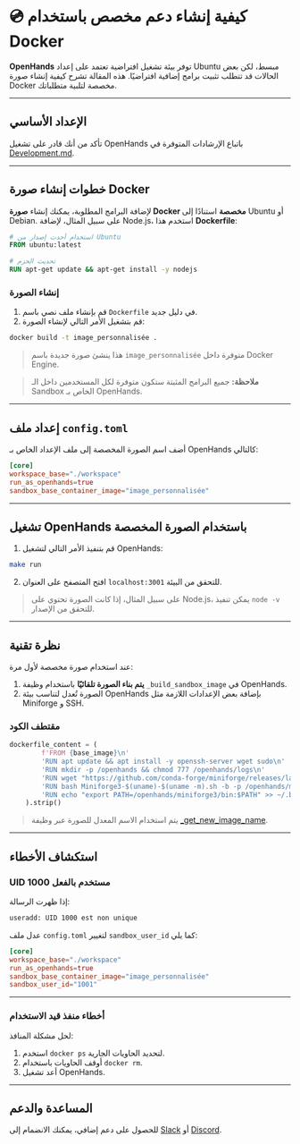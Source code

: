 

# 💿 كيفية إنشاء دعم مخصص باستخدام Docker

**OpenHands** توفر بيئة تشغيل افتراضية تعتمد على إعداد Ubuntu مبسط، لكن بعض الحالات قد تتطلب تثبيت برامج إضافية افتراضيًا. هذه المقالة تشرح كيفية إنشاء صورة Docker مخصصة لتلبية متطلباتك.

---

## الإعداد الأساسي

تأكد من أنك قادر على تشغيل OpenHands باتباع الإرشادات المتوفرة في [Development.md](https://github.com/All-Hands-AI/OpenHands/blob/main/Development.md).

---

## خطوات إنشاء صورة Docker

لإضافة البرامج المطلوبة، يمكنك إنشاء **صورة Docker مخصصة** استنادًا إلى Ubuntu أو Debian. على سبيل المثال، لإضافة Node.js، استخدم هذا **Dockerfile**:

```dockerfile
# استخدام أحدث إصدار من Ubuntu
FROM ubuntu:latest

# تحديث الحزم
RUN apt-get update && apt-get install -y nodejs
```

### إنشاء الصورة

1. قم بإنشاء ملف نصي باسم `Dockerfile` في دليل جديد.
2. قم بتشغيل الأمر التالي لإنشاء الصورة:

```bash
docker build -t image_personnalisée .
```

> هذا ينشئ صورة جديدة باسم `image_personnalisée` متوفرة داخل Docker Engine.

> **ملاحظة:** جميع البرامج المثبتة ستكون متوفرة لكل المستخدمين داخل الـ Sandbox الخاص بـ OpenHands.

---

## إعداد ملف `config.toml`

أضف اسم الصورة المخصصة إلى ملف الإعداد الخاص بـ OpenHands كالتالي:

```toml
[core]
workspace_base="./workspace"
run_as_openhands=true
sandbox_base_container_image="image_personnalisée"
```

---

## تشغيل OpenHands باستخدام الصورة المخصصة

1. قم بتنفيذ الأمر التالي لتشغيل OpenHands:

```bash
make run
```

2. افتح المتصفح على العنوان `localhost:3001` للتحقق من البيئة.

> على سبيل المثال، إذا كانت الصورة تحتوي على Node.js، يمكن تنفيذ `node -v` للتحقق من الإصدار.

---

## نظرة تقنية

عند استخدام صورة مخصصة لأول مرة:  
1. **يتم بناء الصورة تلقائيًا** باستخدام وظيفة `_build_sandbox_image` في OpenHands.  
2. الصورة تُعدل لتناسب بيئة OpenHands بإضافة بعض الإعدادات اللازمة مثل Miniforge و SSH.  

### مقتطف الكود

```python
dockerfile_content = (
        f'FROM {base_image}\n'
        'RUN apt update && apt install -y openssh-server wget sudo\n'
        'RUN mkdir -p /openhands && chmod 777 /openhands/logs\n'
        'RUN wget "https://github.com/conda-forge/miniforge/releases/latest/download/Miniforge3-$(uname)-$(uname -m).sh"\n'
        'RUN bash Miniforge3-$(uname)-$(uname -m).sh -b -p /openhands/miniforge3\n'
        'RUN echo "export PATH=/openhands/miniforge3/bin:$PATH" >> ~/.bashrc\n'
    ).strip()
```

> يتم استخدام الاسم المعدل للصورة عبر وظيفة [_get_new_image_name](https://github.com/All-Hands-AI/OpenHands/blob/main/openhands/runtime/docker/image_agnostic_util.py#L63).

---

## استكشاف الأخطاء

### **UID 1000 مستخدم بالفعل**

إذا ظهرت الرسالة:

```bash
useradd: UID 1000 est non unique
```

عدل ملف `config.toml` لتغيير `sandbox_user_id` كما يلي:

```toml
[core]
workspace_base="./workspace"
run_as_openhands=true
sandbox_base_container_image="image_personnalisée"
sandbox_user_id="1001"
```

---

### **أخطاء منفذ قيد الاستخدام**

لحل مشكلة المنافذ:  
1. استخدم `docker ps` لتحديد الحاويات الجارية.  
2. أوقف الحاويات باستخدام `docker rm`.  
3. أعد تشغيل OpenHands.

---

## المساعدة والدعم

للحصول على دعم إضافي، يمكنك الانضمام إلى [Slack](https://join.slack.com/t/opendevin/shared_invite/zt-2oikve2hu-UDxHeo8nsE69y6T7yFX_BA) أو [Discord](https://discord.gg/ESHStjSjD4).